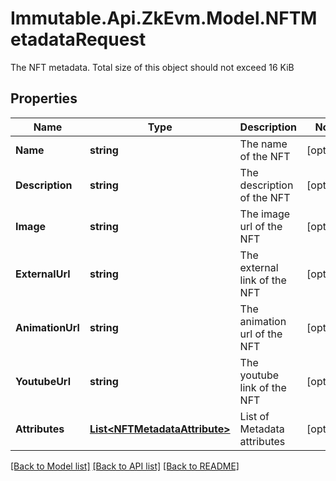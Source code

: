 # Immutable.Api.ZkEvm.Model.NFTMetadataRequest
The NFT metadata. Total size of this object should not exceed 16 KiB

## Properties

Name | Type | Description | Notes
------------ | ------------- | ------------- | -------------
**Name** | **string** | The name of the NFT | [optional] 
**Description** | **string** | The description of the NFT | [optional] 
**Image** | **string** | The image url of the NFT | [optional] 
**ExternalUrl** | **string** | The external link of the NFT | [optional] 
**AnimationUrl** | **string** | The animation url of the NFT | [optional] 
**YoutubeUrl** | **string** | The youtube link of the NFT | [optional] 
**Attributes** | [**List&lt;NFTMetadataAttribute&gt;**](NFTMetadataAttribute.md) | List of Metadata attributes | [optional] 

[[Back to Model list]](../README.md#documentation-for-models) [[Back to API list]](../README.md#documentation-for-api-endpoints) [[Back to README]](../README.md)


